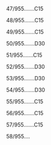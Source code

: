 47/955.......C15 


48/955.......C15 


49/955.......C15 


50/955.......D30 


51/955.......C15 


52/955.......D30 


53/955.......D30 


54/955.......D30 


55/955.......C15 


56/955.......C15 


57/955.......C15 


58/955.... 

